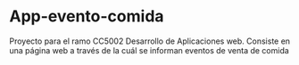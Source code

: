 # App-evento-comida
Proyecto para el ramo CC5002 Desarrollo de Aplicaciones web. Consiste en una página web a través de la cuál se informan eventos de venta de comida
